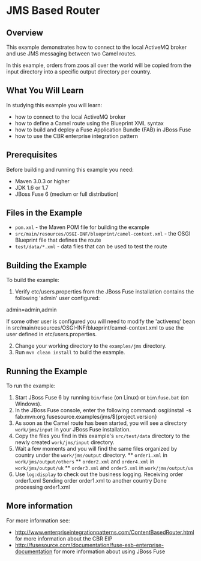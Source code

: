 # JMS Based Router

## Overview
This example demonstrates how to connect to the local ActiveMQ broker and use JMS messaging between two Camel routes.

In this example, orders from zoos all over the world will be copied from the input directory into a specific
output directory per country.

## What You Will Learn
In studying this example you will learn:

* how to connect to the local ActiveMQ broker
* how to define a Camel route using the Blueprint XML syntax
* how to build and deploy a Fuse Application Bundle (FAB) in JBoss Fuse
* how to use the CBR enterprise integration pattern

## Prerequisites
Before building and running this example you need:

* Maven 3.0.3 or higher
* JDK 1.6 or 1.7
* JBoss Fuse 6 (medium or full distribution)

## Files in the Example
* `pom.xml` - the Maven POM file for building the example
* `src/main/resources/OSGI-INF/blueprint/camel-context.xml` - the OSGI Blueprint file that defines the route
* `test/data/*.xml` - data files that can be used to test the route

## Building the Example
To build the example:

1. Verify etc/users.properties from the JBoss Fuse installation contains the following 'admin' user configured:

admin=admin,admin

If some other user is configured you will need to modify the 'activemq' bean in src/main/resources/OSGI-INF/blueprint/camel-context.xml
to use the user defined in etc/users.properties.

2. Change your working directory to the `examples/jms` directory.
3. Run `mvn clean install` to build the example.

## Running the Example
To run the example:

1. Start JBoss Fuse 6 by running `bin/fuse` (on Linux) or `bin\fuse.bat` (on Windows).
2. In the JBoss Fuse console, enter the following command:
        osgi:install -s fab:mvn:org.fusesource.examples/jms/${project.version}
3. As soon as the Camel route has been started, you will see a directory `work/jms/input` in your JBoss Fuse installation.
4. Copy the files you find in this example's `src/test/data` directory to the newly created `work/jms/input` directory.
5. Wait a few moments and you will find the same files organized by country under the `work/jms/output` directory.
** `order1.xml` in `work/jms/output/others`
** `order2.xml` and `order4.xml` in `work/jms/output/uk`
** `order3.xml` and `order5.xml` in `work/jms/output/us`
6. Use `log:display` to check out the business logging.
        Receiving order order1.xml
        Sending order order1.xml to another country
        Done processing order1.xml

## More information
For more information see:

* http://www.enterpriseintegrationpatterns.com/ContentBasedRouter.html for more information about the CBR EIP
* http://fusesource.com/documentation/fuse-esb-enterprise-documentation for more information about using JBoss Fuse
